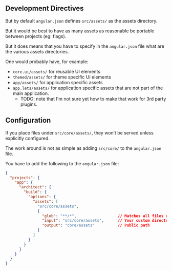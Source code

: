 ## Development Directives ##


But by default `angular.json` defines `src/assets/` as the assets directory. 




But it would be best to have as many assets as reasonable
be portable between projects (eg: flags).

But it does means that you have to specify in the 
`angular.json` file what are the various assets 
directories. 

One would probably have, for example: 

* `core.ui/assets/` for reusable UI elements
* `themed/assets/` for theme specific UI elements
* `app/assets/` for application specific assets
* `app.lets/assets/` for application specific assets that are not part of the main application.
  * TODO: note that I'm not sure yet how to make that work for 3rd party plugins.


## Configuration ##

If you place files under `src/core/assets/`, they won’t be served unless explicitly configured.

The work around is not as simple as adding `src/core/` to the `angular.json` file.

You have to add the following to the `angular.json` file:

```json
{
  "projects": {
    "app": {
      "architect": {
        "build": {
          "options": {
            "assets": [
              "src/core/assets",
              {
                "glob": "**/*",                  // Matches all files recursively
                "input": "src/core/assets",      // Your custom directory
                "output": "core/assets"          // Public path
              }
            ]
          }
        }
      }
    }
  }
}
```
